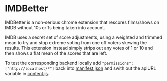 # IMDBetter

IMDBetter is a non-serious chrome extension that rescores films/shows on IMDB without 10s or 1s being taken into account.

IMDB uses a secret set of score adjustments, using a weighted and trimmed mean to try and stop extreme voting from one off voters skewing the results. This extension instead simply strips out any votes of 1 or 10 and then shows a flat mean of the scores that are left.

To test the corresponding backend locally add ```"permissions": ["http://localhost/*"]``` back into [manifest.json](/manifest.json) and swith out the apiURL variable in [content.js](/scripts/content.js).
